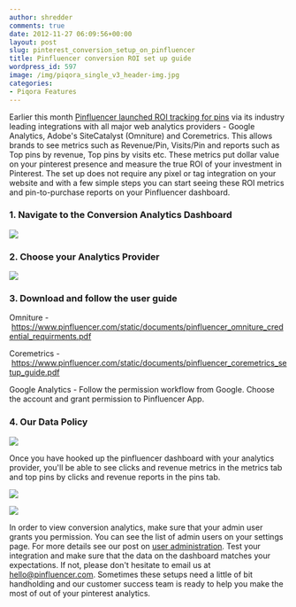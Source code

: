 ```yaml
---
author: shredder
comments: true
date: 2012-11-27 06:09:56+00:00
layout: post
slug: pinterest_conversion_setup_on_pinfluencer
title: Pinfluencer conversion ROI set up guide
wordpress_id: 597
image: /img/piqora_single_v3_header-img.jpg
categories:
- Piqora Features
---
```


Earlier this month [Pinfluencer launched ROI tracking for pins](http://techcrunch.com/2012/11/07/pinfluencer-launches-pin-roi-tracking-system-for-pinterest-supports-integration-with-google-analytics-omniture-coremetrics/) via its industry leading integrations with all major web analytics providers - Google Analytics, Adobe's SiteCatalyst (Omniture) and Coremetrics. This allows brands to see metrics such as Revenue/Pin, Visits/Pin and reports such as Top pins by revenue, Top pins by visits etc. These metrics put dollar value on your pinterest presence and measure the true ROI of your investment in Pinterest. The set up does not require any pixel or tag integration on your website and with a few simple steps you can start seeing these ROI metrics and pin-to-purchase reports on your Pinfluencer dashboard.<!-- more -->


### **1. Navigate to the Conversion Analytics Dashboard**




[![](http://blog.pinfluencer.com/wp-content/uploads/2012/11/conversion-1024x354.png)](http://blog.pinfluencer.com/wp-content/uploads/2012/11/conversion.png)





### **2. Choose your Analytics Provider**




[![](http://blog.pinfluencer.com/wp-content/uploads/2012/11/analyticspr1.png)](http://blog.pinfluencer.com/wp-content/uploads/2012/11/analyticspr1.png)





### 




### **3. Download and follow the user guide**


Omniture - https://www.pinfluencer.com/static/documents/pinfluencer_omniture_credential_requirments.pdf

Coremetrics - https://www.pinfluencer.com/static/documents/pinfluencer_coremetrics_setup_guide.pdf

Google Analytics - Follow the permission workflow from Google. Choose the account and grant permission to Pinfluencer App.


### 




### **4. Our Data Policy**




[![](http://blog.pinfluencer.com/wp-content/uploads/2012/11/policy-1024x373.png)](http://blog.pinfluencer.com/wp-content/uploads/2012/11/policy.png)


Once you have hooked up the pinfluencer dashboard with your analytics provider, you'll be able to see clicks and revenue metrics in the metrics tab and top pins by clicks and revenue reports in the pins tab.


[![](http://blog.pinfluencer.com/wp-content/uploads/2012/11/revpic.png)](http://blog.pinfluencer.com/wp-content/uploads/2012/11/revpic.png)




[![](http://blog.pinfluencer.com/wp-content/uploads/2012/11/toppinsbyrev-1024x651.png)](http://blog.pinfluencer.com/wp-content/uploads/2012/11/toppinsbyrev.png)


In order to view conversion analytics, make sure that your admin user grants you permission. You can see the list of admin users on your settings page. For more details see our post on [user administration](http://blog.pinfluencer.com/enterprise-user-and-role-administration-on-pinfluencer/). Test your integration and make sure that the data on the dashboard matches your expectations. If not, please don't hesitate to email us at hello@pinfluencer.com. Sometimes these setups need a little of bit handholding and our customer success team is ready to help you make the most of out of your pinterest analytics.


